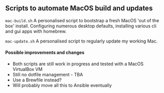## Scripts to automate MacOS build and updates

`mac-build.sh` A personalised script to bootstrap a fresh MacOS 'out of the box' install.
Configuring numerous desktop defaults, installing various cli and gui apps with homebrew. 

`mac-update.sh` A personalised script to regularly update my working Mac.

#### Possible improvements and changes
- Both scripts are still work in progress and tested with a MacOS VirtualBox VM
- Still no dotfile management - TBA
- Use a Brewfile instead?
- Will probably move all this to Ansible eventually


